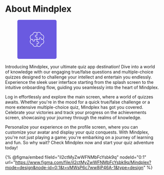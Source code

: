 # About Mindplex



<div align="left">

<figure><img src=".gitbook/assets/Logo.svg" alt="" width="128"><figcaption></figcaption></figure>

</div>

Introducing Mindplex, your ultimate quiz app destination! Dive into a world of knowledge with our engaging true/false questions and multiple-choice quizzes designed to challenge your intellect and entertain you endlessly. Experience the sleek user interface starting from the splash screen to the intuitive onboarding flow, guiding you seamlessly into the heart of Mindplex.

Log in effortlessly and explore the main screen, where a world of quizzes awaits. Whether you're in the mood for a quick true/false challenge or a more extensive multiple-choice quiz, Mindplex has got you covered. Celebrate your victories and track your progress on the achievements screen, showcasing your journey through the realms of knowledge.

Personalize your experience on the profile screen, where you can customize your avatar and display your quiz conquests. With Mindplex, you're not just playing a game; you're embarking on a journey of learning and fun. So why wait? Check Mindplex now and start your quiz adventure today!

{% @figma/embed fileId="iI2ctMyZwWFNMbFcYsbk9q" nodeId="0:1" url="https://www.figma.com/file/iI2ctMyZwWFNMbFcYsbk9q/Mindplex?mode=design&node-id=0:1&t=vMWsP6c7ww8jP46A-1&type=design" %}
